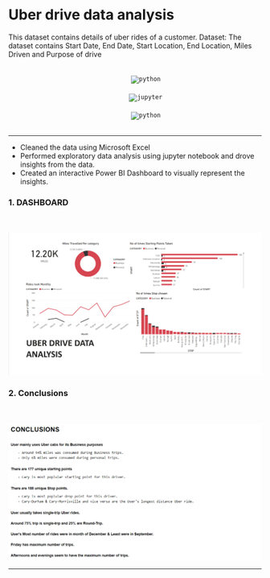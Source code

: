 # Uber drive data analysis

This dataset contains details of uber rides of a customer.
Dataset: The dataset contains Start Date, End Date, Start Location, End Location, Miles Driven and Purpose of drive

<p align="center">
    <code>
      <img alt="python" width="26px" src="https://img.icons8.com/color/240/000000/python.png">
    </code>
    <code>
      <img alt="jupyter" width="26px" src="https://img.icons8.com/fluency/48/000000/jupyter.png">
    </code>
    <code>
      <img alt="python" width="26px" src="https://img.icons8.com/color/48/000000/power-bi.png">
    </code>
</p>

---


- Cleaned the data using Microsoft Excel
- Performed exploratory data analysis using jupyter notebook and drove insights from the data.
- Created an interactive Power BI Dashboard to visually represent the insights.

### 1. DASHBOARD
<br><br>
<img src="https://github.com/Aarchie-05/Uber-drive-data-analysis/blob/main/Screenshots/Dashboard.png" alt="SS 1"/>

### 2. Conclusions
<br><br>
<img src="https://github.com/Aarchie-05/Uber-drive-data-analysis/blob/main/Screenshots/conclusions.png" alt="SS 1"/>
 
 ---
 
 
